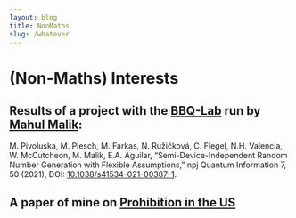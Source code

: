 ```yaml
---
layout: blog
title: NonMaths
slug: /whatever
---
```


# (Non-Maths) Interests 

## Results of a project with the [BBQ-Lab](https://bbqlab.org/) run by [Mahul Malik](https://mehulmalik.com/):
M. Pivoluska, M. Plesch, M. Farkas, N. Ružičková, C. Flegel, N.H. Valencia, W. McCutcheon, M. Malik, E.A. Aguilar, “Semi-Device-Independent Random Number Generation with Flexible Assumptions,” npj Quantum Information 7, 50 (2021), DOI: [10.1038/s41534-021-00387-1](https://www.nature.com/articles/s41534-021-00387-1).

## A paper of mine on [Prohibition in the US](/Seminararbeit.pdf)



